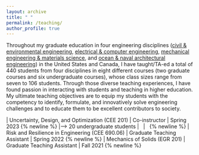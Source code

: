 ```yaml
---
layout: archive
title: " "
permalink: /teaching/
author_profile: true
---
```


Throughout my graduate education in four engineering disciplines
([civil &amp; environmental engineering](https://cee.duke.edu/),
[electrical &amp; computer engineering](https://ece.duke.edu/),
[mechanical engineering &amp; materials science](https://mems.duke.edu/), and
[ocean &amp; naval architectural engineering](https://www.mun.ca/engineering/ona/))
in the United States and Canada,
I have taught/TA-ed a total of 440 students from four disciplines
in eight different courses (two graduate courses and six undergraduate courses),
whose class sizes range from seven to 106 students.
Through those diverse teaching experiences,
I have found passion in interacting with students and teaching in higher education.  
My ultimate teaching objectives are to
equip my students with the competency to identify, formulate, and innovatively solve engineering challenges
and to educate them to be excellent contributors to society.

| Uncertainty, Design, and Optimization (CEE 201) | Co-instructor | Spring 2023 {% newline %}
|--> 20 undergraduate students | &nbsp; | &nbsp; {% newline %}
| Risk and Resilience in Engineering (CEE 690.06) | Graduate Teaching Assistant | Spring 2022 {% newline %}
| Mechanics of Solids (EGR 201) | Graduate Teaching Assistant | Fall 2021 {% newline %}

